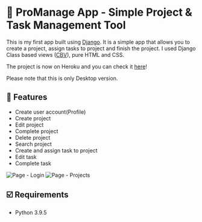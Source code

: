 # 📆 ProManage App - Simple Project & Task Management Tool

This is my first app built using [Django](https://www.djangoproject.com). It is a simple app that allows you to create a project, assign tasks to project and finish the project. I used Django Class based views ([CBV](https://docs.djangoproject.com/en/3.2/topics/class-based-views/)), pure HTML and CSS.

The project is now on Heroku and you can check it [here](https://promanageapp-django.herokuapp.com)!

Please note that this is only Desktop version.

## 📝 Features

- Create user account(Profile)
- Create project
- Edit project
- Complete project
- Delete project
- Search project
- Create and assign task to project
- Edit task
- Complete task

![Page - Login](https://bookee.cz/wp-content/uploads/2021/11/login.png)
![Page - Projects](https://bookee.cz/wp-content/uploads/2021/11/projects-page.png)

## ☑️ Requirements

- Python 3.9.5
